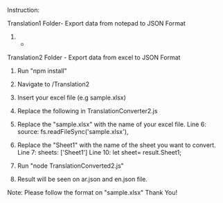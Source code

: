 Instruction:

Translation1 Folder- Export data from notepad to JSON Format 
  1. *

Translation2 Folder - Export data from excel to JSON Format
  1. Run "npm install"
  2. Navigate to /Translation2
  3. Insert your excel file (e.g sample.xlsx)
  4. Replace the following in TranslationConverter2.js

  5. Replace the "sample.xlsx" with the name of your excel file.
     Line 6:  source: fs.readFileSync('sample.xlsx'), 
  
  6. Replace the "Sheet1" with the name of the sheet you want to convert.  
     Line 7:  sheets: ['Sheet1']
     Line 10: let sheet= result.Sheet1;

  7. Run "node TranslationConverted2.js"
  8. Result will be seen on ar.json and en.json file.

Note: Please follow the format on "sample.xlsx"
Thank You!



